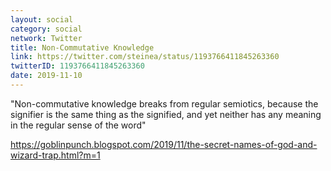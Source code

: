 ```yaml
---
layout: social
category: social
network: Twitter
title: Non-Commutative Knowledge
link: https://twitter.com/steinea/status/1193766411845263360
twitterID: 1193766411845263360
date: 2019-11-10
---
```


"Non-commutative knowledge breaks from regular semiotics, because the signifier is the same thing as the signified, and yet neither has any meaning in the regular sense of the word"

<https://goblinpunch.blogspot.com/2019/11/the-secret-names-of-god-and-wizard-trap.html?m=1>
